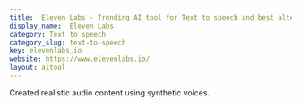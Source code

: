 ```yaml
---
title:  Eleven Labs - Trending AI tool for Text to speech and best alternatives
display_name:  Eleven Labs
category: Text to speech
category_slug: text-to-speech
key: elevenlabs_io
website: https://www.elevenlabs.io/
layout: aitool
---
```


Created realistic audio content using synthetic voices.
